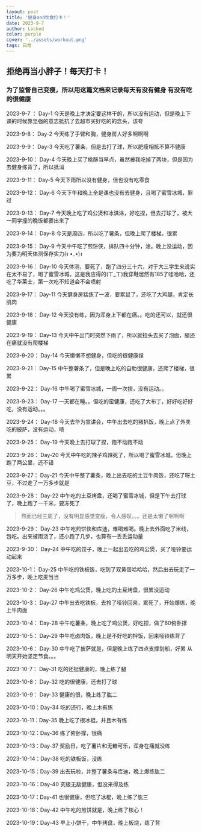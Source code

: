 ```yaml
---
layout: post
title: '健身and饮食打卡！'
date: 2023-9-7
author: Locked
color: purple
cover: '../assets/workout.png'
tags: 日常
---
```


## 拒绝再当小胖子！每天打卡！

### 为了监督自己变瘦，所以用这篇文档来记录每天有没有健身 有没有吃的很健康

2023-9-7 ：   Day-1    今天是晚上才决定要这样干的，所以没有运动，但是晚上下课的时候靠坚强的意志抵抗了去超市买好吃的的念头，该夸

2023-9-8：    Day-2    今天练了手臂和胸，健身房人好多啊啊啊

2023-9-9：    Day-3    今天吃了薯条，但是去打了球，所以肥瘦相抵不算不健康

2023-9-10：  Day-4    今天晚上买了桃酥当早点，虽然被我吃掉了两块，但是因为去健身练背了，所以抵消

2023-9-11：  Day-5    今天下雨所以没有健身，但也没有吃零食

2023-9-12：  Day-6    今天下午和晚上全是课也没有去健身，且喝了蜜雪冰城，罪过

2023-9-13：  Day-7    今天晚上吃了鸡公煲和冰淇淋，好吃捏，但去打球了，被大一同学撞的晚饭都要出来了

2023-9-14：  Day-8    今天是周四，所以吃了薯条，但晚上爬了楼梯，很累

2023-9-15：  Day-9    今天中午吃了煎饼侠，排队四十分钟，淦。晚上没运动，因为要为明天体测保存实力(ง •_•)ง

2023-9-16：  Day-10  今天体测，要死了，跑了四分三十六，对于大三学生来说实在太不易了，喝了蜜雪冰城，这是我应得的(ㄒ_ㄒ)我穿鞋居然有185了哇哈哈，还吃了华莱士，第一次吃不知道会不会喷射

2023-9-17：  Day-11  今天健身房猛练了一波，要累鼠了，还吃了大鸡腿，肯定长肌肉

2023-9-18：  Day-12  今天没有练，因为浑身上下都在痛。。吃的还可以，就还很健康

2023-9-19：  Day-13  今天中午出门时突然下雨了，所以就扭头去买了泡面，腿还在痛就没有爬楼梯

2023-9-20：  Day-14  今天懒懒不想健身，但吃的很健康捏

2023-9-21：  Day-15  中午整薯条了，但是晚上吃的自助很健康，还爬了楼梯，很累

2023-9-22：  Day-16 中午喝了蜜雪冰城，一周一次捏，没有运动。。

2023-9-23：  Day-17 一天都在睡。。但吃的蛮健康，还吃了大布丁，好好吃好好吃，没有运动。。。

2023-9-24：  Day-18 今天去华为宣讲会，中午出去吃的猪扒饭，晚上点了外卖吃的披萨，没有运动，啧

2023-9-25：  Day-19 今天晚上去打球了捏，跑不动跑不动

2023-9-26：  Day-20 今天中午吃的辣子鸡辣死了，所以喝了蜜雪冰城，但晚上跑了两公里，还不错

2023-9-27：  Day-21 今天中午整了薯条，晚上出去吃的土豆牛肉饭，还吃了呀土豆，不过走了一万多步就是

2023-9-28：  Day-22 中午吃的土豆烤盘，还喝了蜜雪冰城，但是下午去打球了，晚上跑了一千米，要冻死了

> 然而已经三周了，没有明显感觉变瘦，令人感叹。。。还是太懒了啊啊啊

2023-9-29：  Day-23 中午吃煎饼侠和库迪，难喝难喝。晚上去外面吃了米线，包吃。出来被雨浇了，还小跑了几步，也算有一丢丢运动量

2023-9-30：  Day-24 中午吃的饺子，晚上一起出去吃的鸡公煲，买了哑铃要运动起来

2023-10-1：  Day-25 中午吃的铁板饭，吃到了双黄蛋哈哈哈，然后出去玩走了一万多步，晚上吃麦当当

2023-10-2：  Day-26 中午吃鸡公煲，晚上吃的土豆烤盘，很累没运动

2023-10-3：  Day-27 中午出去吃铁板，去拎了哑铃回来，累死了，开始爆练，晚上牛肉面

2023-10-4：  Day-28 中午吃薯条，晚上吃了鸡公煲，好吃捏，做了60俯卧撑

2023-10-5：  Day-29 中午吃卤肉饭，晚上是不好吃的拌饭，回来哑铃练背了

2023-10-6：  Day-30 中午吃了披萨就是，但是晚上练了四点支撑划船，好累 从明天开始坚定节食。。。

2023-10-7：  Day-31 吃的还挺健康的，晚上练了腿

2023-10-8：  Day-32 吃的很健康，还去打了球

2023-10-9：  Day-33 健康的很，晚上练了肱二

2023-10-10：Day-34 吃的还行，晚上木有练

2023-10-11：Day-35 晚上吃了根冰棍，并且木有练

2023-10-12：Day-36 练了俯卧撑，很痛

2023-10-13：Day-37 奖励日，吃了薯片和无糖可乐，浑身在痛就没练

2023-10-14：Day-38 吃的铁板饭，没练

2023-10-15：Day-39 出去玩啦，并整了薯条与库迪，晚上爆练肱二

2023-10-16：Day-40 究极无敌健康，但没来得及练

2023-10-17：Day-41 也很健康，但吃了冰棍，晚上练了肱三

2023-10-18：Day-42 中午吃的煎饼就是，晚上练了核心！

2023-10-19：Day-43 早上小饼干，中午烤盘，晚上板烧，练了背
